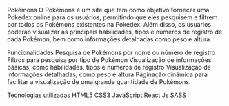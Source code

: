 Pokémons
O Pokémons é um site que tem como objetivo fornecer uma Pokedex online para os usuários, permitindo que eles pesquisem e filtrem por todos os Pokémons existentes na Pokedex. Além disso, os usuários poderão visualizar as principais habilidades, tipos e números de registro de cada Pokémon, bem como informações detalhadas como peso e altura.

Funcionalidades
Pesquisa de Pokémons por nome ou número de registro
Filtros para pesquisa por tipo de Pokémon
Visualização de informações básicas, como habilidades, tipos e números de registro
Visualização de informações detalhadas, como peso e altura
Páginação dinâmica para facilitar a visualização de uma grande quantidade de Pokémons.

Tecnologias utilizadas
HTML5
CSS3
JavaScript
React Js
SASS
